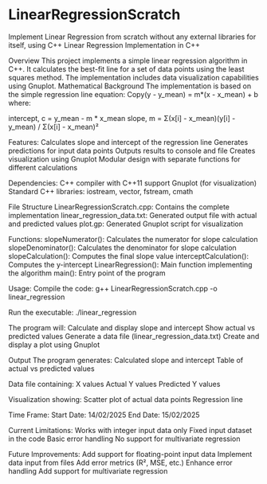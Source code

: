 # LinearRegressionScratch
Implement Linear Regression from scratch without any external libraries for itself, using C++
Linear Regression Implementation in C++

Overview
This project implements a simple linear regression algorithm in C++. It calculates the best-fit line for a set of data points using the least squares method. The implementation includes data visualization capabilities using Gnuplot.
Mathematical Background
The implementation is based on the simple regression line equation:
Copy(y - y_mean) = m*(x - x_mean) + b
where:

intercept, c = y_mean - m * x_mean
slope, m = Σ(x[i] - x_mean)(y[i] - y_mean) / Σ(x[i] - x_mean)²

Features:
Calculates slope and intercept of the regression line
Generates predictions for input data points
Outputs results to console and file
Creates visualization using Gnuplot
Modular design with separate functions for different calculations

Dependencies:
C++ compiler with C++11 support
Gnuplot (for visualization)
Standard C++ libraries: iostream, vector, fstream, cmath

File Structure
LinearRegressionScratch.cpp: Contains the complete implementation
linear_regression_data.txt: Generated output file with actual and predicted values
plot.gp: Generated Gnuplot script for visualization

Functions:
slopeNumerator(): Calculates the numerator for slope calculation
slopeDenominator(): Calculates the denominator for slope calculation
slopeCalculation(): Computes the final slope value
interceptCalculation(): Computes the y-intercept
LinearRegression(): Main function implementing the algorithm
main(): Entry point of the program

Usage:
Compile the code:
g++ LinearRegressionScratch.cpp -o linear_regression

Run the executable:
./linear_regression

The program will:
Calculate and display slope and intercept
Show actual vs predicted values
Generate a data file (linear_regression_data.txt)
Create and display a plot using Gnuplot



Output
The program generates:
Calculated slope and intercept
Table of actual vs predicted values

Data file containing:
X values
Actual Y values
Predicted Y values

Visualization showing:
Scatter plot of actual data points
Regression line

Time Frame:
Start Date: 14/02/2025
End Date: 15/02/2025

Current Limitations:
Works with integer input data only
Fixed input dataset in the code
Basic error handling
No support for multivariate regression

Future Improvements:
Add support for floating-point input data
Implement data input from files
Add error metrics (R², MSE, etc.)
Enhance error handling
Add support for multivariate regression
